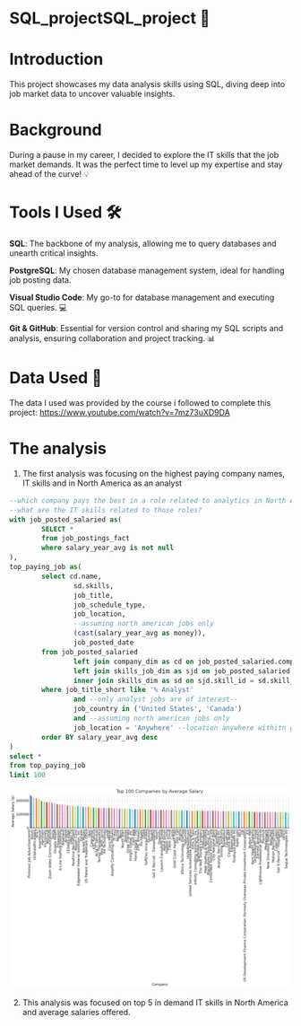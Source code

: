 # SQL_projectSQL_project 🚀

# Introduction

This project showcases my data analysis skills using SQL, diving deep into job market data to uncover valuable insights.

# Background

During a pause in my career, I decided to explore the IT skills that the job market demands. It was the perfect time to level up my expertise and stay ahead of the curve! 💡

# Tools I Used 🛠️

**SQL**: The backbone of my analysis, allowing me to query databases and unearth critical insights.

**PostgreSQL**: My chosen database management system, ideal for handling job posting data.

**Visual Studio Code**: My go-to for database management and executing SQL queries. 💻

**Git & GitHub**: Essential for version control and sharing my SQL scripts and analysis, ensuring collaboration and project tracking. 📊
# Data Used 📂
The data I used was provided by the course i followed to complete this project: https://www.youtube.com/watch?v=7mz73uXD9DA 
# The analysis 
1. The first analysis was focusing on the highest paying company names, IT skills and in North America as an analyst

``` sql
--which company pays the best in a role related to analytics in North America??
--what are the IT skills related to those roles? 
with job_posted_salaried as(
        SELECT *
        from job_postings_fact
        where salary_year_avg is not null
),
top_paying_job as(
        select cd.name,
                sd.skills,
                job_title,
                job_schedule_type,
                job_location,
                --assuming north american jobs only
                (cast(salary_year_avg as money)),
                job_posted_date
        from job_posted_salaried
                left join company_dim as cd on job_posted_salaried.company_id = cd.company_id
                left join skills_job_dim as sjd on job_posted_salaried.job_id = sjd.job_id
                inner join skills_dim as sd on sjd.skill_id = sd.skill_id
        where job_title_short like '% Analyst'
                and --only analyst jobs are of interest--
                job_country in ('United States', 'Canada')
                and --assuming north american jobs only
                job_location = 'Anywhere' --location anywhere withitn globe thus including N.A
        order BY salary_year_avg desc
)
select *
from top_paying_job
limit 100
``` 
![alt text](image.png)


2. This analysis was focused on top 5 in demand IT skills in North America and average salaries offered. 
